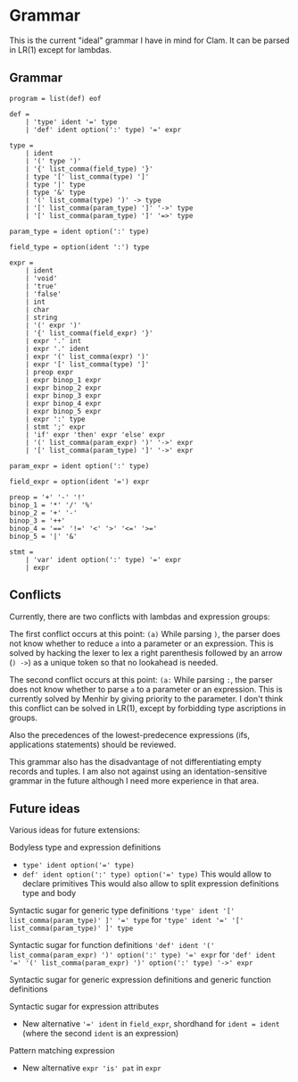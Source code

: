 # Grammar

This is the current "ideal" grammar I have in mind for Clam. It can be parsed in LR(1) except for lambdas.

## Grammar

```
program = list(def) eof

def =
    | 'type' ident '=' type
    | 'def' ident option(':' type) '=' expr

type =
    | ident
    | '(' type ')'
    | '{' list_comma(field_type) '}'
    | type '[' list_comma(type) ']'
    | type '|' type
    | type '&' type
    | '(' list_comma(type) ')' -> type
    | '[' list_comma(param_type) ']' '->' type
    | '[' list_comma(param_type) ']' '=>' type

param_type = ident option(':' type)

field_type = option(ident ':') type

expr =
    | ident
    | 'void'
    | 'true'
    | 'false'
    | int
    | char
    | string
    | '(' expr ')'
    | '{' list_comma(field_expr) '}'
    | expr '.' int
    | expr '.' ident
    | expr '(' list_comma(expr) ')'
    | expr '[' list_comma(type) ']'
    | preop expr
    | expr binop_1 expr
    | expr binop_2 expr
    | expr binop_3 expr
    | expr binop_4 expr
    | expr binop_5 expr
    | expr ':' type
    | stmt ';' expr
    | 'if' expr 'then' expr 'else' expr
    | '(' list_comma(param_expr) ')' '->' expr
    | '[' list_comma(param_type) ']' '->' expr

param_expr = ident option(':' type)

field_expr = option(ident '=') expr

preop = '+' '-' '!'
binop_1 = '*' '/' '%'
binop_2 = '+' '-'
binop_3 = '++'
binop_4 = '==' '!=' '<' '>' '<=' '>='
binop_5 = '|' '&'

stmt =
    | 'var' ident option(':' type) '=' expr
    | expr
```

## Conflicts

Currently, there are two conflicts with lambdas and expression groups:

The first conflict occurs at this point: `(a)`
While parsing `)`, the parser does not know whether to reduce `a` into a parameter or an expression. This is solved by hacking the lexer to lex a right parenthesis followed by an arrow (`) ->`) as a unique token so that no lookahead is needed.

The second conflict occurs at this point: `(a:`
While parsing `:`, the parser does not know whether to parse `a` to a parameter or an expression. This is currently solved by Menhir by giving priority to the parameter. I don't think this conflict can be solved in LR(1), except by forbidding type ascriptions in groups.

Also the precedences of the lowest-predecence expressions (ifs, applications statements) should be reviewed.

This grammar also has the disadvantage of not differentiating empty records and tuples. I am also not against using an identation-sensitive grammar in the future although I need more experience in that area.

## Future ideas

Various ideas for future extensions:

Bodyless type and expression definitions
- `type' ident option('=' type)`
- `def' ident option(':' type) option('=' type)`
This would allow to declare primitives
This would also allow to split expression definitions type and body

Syntactic sugar for generic type definitions
`'type' ident '[' list_comma(param_type)' ]' '=' type` for `'type' ident '=' '[' list_comma(param_type)' ]' type`

Syntactic sugar for function definitions
`'def' ident '(' list_comma(param_expr) ')' option(':' type) '=' expr` for `'def' ident '=' '(' list_comma(param_expr) ')' option(':' type) '->' expr`

Syntactic sugar for generic expression definitions and generic function definitions

Syntactic sugar for expression attributes
- New alternative `'=' ident` in `field_expr`, shordhand for `ident = ident` (where the second `ident` is an expression)

Pattern matching expression
- New alternative `expr 'is' pat` in `expr`
